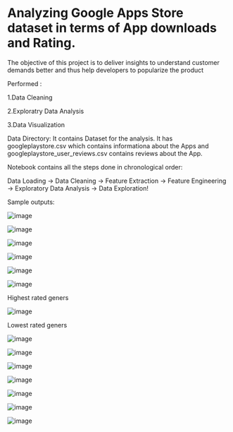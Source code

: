 # Analyzing Google Apps Store dataset in terms of App downloads and Rating.

The objective of this project is to deliver insights to understand customer demands better and thus help developers to popularize the product

Performed :

1.Data Cleaning

2.Exploratry Data Analysis 

3.Data Visualization

Data Directory: It contains Dataset for the analysis. It has googleplaystore.csv which contains informationa about the Apps and googleplaystore_user_reviews.csv contains reviews about the App.

Notebook contains all the steps done in chronological order:

Data Loading -> Data Cleaning -> Feature Extraction -> Feature Engineering -> Exploratory Data Analysis -> Data Exploration!

Sample outputs:

![image](https://user-images.githubusercontent.com/76734615/132550782-add63816-8d96-47d7-a649-1a741bb04f99.png)

![image](https://user-images.githubusercontent.com/76734615/132550883-4dec32a4-8c8e-472c-81a7-bcee4436da4f.png)

![image](https://user-images.githubusercontent.com/76734615/132550967-b80096c8-ff1c-47f8-babf-fe590a43f22d.png)

![image](https://user-images.githubusercontent.com/76734615/132551123-90d368ae-d739-438f-9001-17464bae81e4.png)

![image](https://user-images.githubusercontent.com/76734615/132551209-e91953f5-d48e-47f4-a25e-7560599d5c2b.png)

![image](https://user-images.githubusercontent.com/76734615/132551312-7c43ba2a-ff00-45ce-9b95-97a659d604ca.png)

Highest rated geners

![image](https://user-images.githubusercontent.com/76734615/132551526-af1e363a-78d7-4a22-a85b-8a8c409a9217.png)

Lowest rated geners

![image](https://user-images.githubusercontent.com/76734615/132551633-d1149f87-ddce-420a-9348-a9ee722618f5.png)

![image](https://user-images.githubusercontent.com/76734615/132551835-00e26cef-1cb8-4766-80b5-6023d598e00e.png)

![image](https://user-images.githubusercontent.com/76734615/132551941-2b644d1d-79c5-476d-a412-dc466df36fee.png)

![image](https://user-images.githubusercontent.com/76734615/132552030-04146305-88a4-46ba-91ef-214b3200e307.png)

![image](https://user-images.githubusercontent.com/76734615/132552115-9f5888cf-dc05-4ced-a9c0-937382e50718.png)

![image](https://user-images.githubusercontent.com/76734615/132552167-c6e754fb-52c6-41f8-b933-dded8fda56d5.png)

![image](https://user-images.githubusercontent.com/76734615/132552221-ada13a84-0446-4c0f-949c-7cf40c7d7bec.png)
